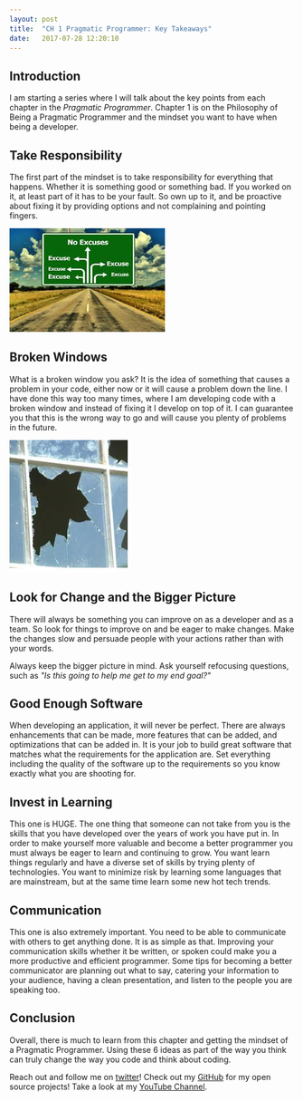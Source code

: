 ```yaml
---
layout: post
title:  "CH 1 Pragmatic Programmer: Key Takeaways"
date:   2017-07-28 12:20:10 
---
```



## Introduction

I am starting a series where I will talk about the key points from each chapter in the *Pragmatic Programmer*.  Chapter 1 is on the Philosophy of Being a Pragmatic Programmer and the mindset you want to have when being a developer.

## Take Responsibility

The first part of the mindset is to take responsibility for everything that happens. Whether it is something good or something bad.  If you worked on it, at least part of it has to be your fault.  So own up to it, and be proactive about fixing it by providing options and not complaining and pointing fingers.

![NoExcuses](/assets/ch1-prag-prog/noexcuses.jpeg)


## Broken Windows

What is a broken window you ask? It is the idea of something that causes a problem in your code, either now or it will cause a problem down the line.  I have done this way too many times, where I am developing code with a broken window and instead of fixing it I develop on top of it.  I can guarantee you that this is the wrong way to go and will cause you plenty of problems in the future.

![BrokenWindows](/assets/ch1-prag-prog/brokenwindows.jpeg)


 
## Look for Change and the Bigger Picture

There will always be something you can improve on as a developer and as a team.  So look for things to improve on and be eager to make changes.  Make the changes slow and persuade people with your actions rather than with your words. 

Always keep the bigger picture in mind. Ask yourself refocusing questions, such as *"Is this going to help me get to my end goal?"*

## Good Enough Software

When developing an application, it will never be perfect.  There are always enhancements that can be made, more features that can be added, and optimizations that can be added in. It is your job to build great software that matches what the requirements for the application are.  Set everything including the quality of the software up to the requirements so you know exactly what you are shooting for.

## Invest in Learning

This one is HUGE. The one thing that someone can not take from you is the skills that you have developed over the years of work you have put in.  In order to make yourself more valuable and become a better programmer you must always be eager to learn and continuing to grow.  You want learn things regularly and have a diverse set of skills by trying plenty of technologies.  You want to minimize risk by learning some languages that are mainstream, but at the same time learn some new hot tech trends.  

## Communication 

This one is also extremely important.  You need to be able to communicate with others to get anything done.  It is as simple as that.  Improving your communication skills whether it be written, or spoken could make you a more productive and efficient programmer.  Some tips for becoming a better communicator are planning out what to say, catering your information to your audience, having a clean presentation, and listen to the people you are speaking too.

## Conclusion

Overall, there is much to learn from this chapter and getting the mindset of a Pragmatic Programmer.  Using these 6 ideas as part of the way you think can truly change the way you code and think about coding. 

Reach out and follow me on [twitter][twitter]!  Check out my [GitHub][github] for my open source projects! Take a look at my [YouTube Channel][youtube].


[github]: https://github.com/acucciniello
[twitter]: https://twitter.com/antocucciniello
[youtube]: https://www.youtube.com/channel/UC8icMMql5SjCaXXMvILGIUA